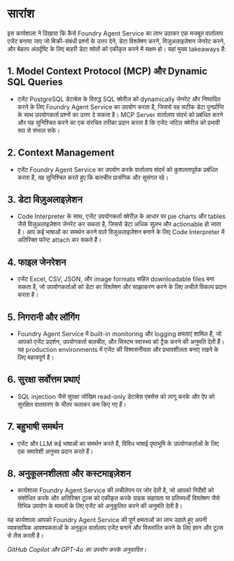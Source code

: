 # सारांश

इस कार्यशाला ने दिखाया कि कैसे Foundry Agent Service का लाभ उठाकर एक मजबूत वार्तालाप एजेंट बनाया जाए जो बिक्री-संबंधी प्रश्नों के उत्तर देने, डेटा विश्लेषण करने, विज़ुअलाइज़ेशन जेनरेट करने, और बेहतर अंतर्दृष्टि के लिए बाहरी डेटा स्रोतों को एकीकृत करने में सक्षम हो। यहां मुख्य takeaways हैं:

## 1. Model Context Protocol (MCP) और Dynamic SQL Queries

- एजेंट PostgreSQL डेटाबेस के विरुद्ध SQL क्वेरीज़ को dynamically जेनरेट और निष्पादित करने के लिए Foundry Agent Service का उपयोग करता है, जिससे यह सटीक डेटा पुनर्प्राप्ति के साथ उपयोगकर्ता प्रश्नों का उत्तर दे सकता है। MCP Server वार्तालाप संदर्भ को प्रबंधित करने और यह सुनिश्चित करने का एक संरचित तरीका प्रदान करता है कि एजेंट जटिल क्वेरीज़ को प्रभावी रूप से संभाल सके।

## 2. Context Management

- एजेंट Foundry Agent Service का उपयोग करके वार्तालाप संदर्भ को कुशलतापूर्वक प्रबंधित करता है, यह सुनिश्चित करते हुए कि बातचीत प्रासंगिक और सुसंगत रहे।

## 3. डेटा विज़ुअलाइज़ेशन

- Code Interpreter के साथ, एजेंट उपयोगकर्ता क्वेरीज़ के आधार पर pie charts और tables जैसे विज़ुअलाइज़ेशन जेनरेट कर सकता है, जिससे डेटा अधिक सुलभ और actionable हो जाता है। आप कई भाषाओं का समर्थन करने वाले विज़ुअलाइज़ेशन बनाने के लिए Code Interpreter में अतिरिक्त फॉन्ट attach कर सकते हैं।

## 4. फाइल जेनरेशन

- एजेंट Excel, CSV, JSON, और image formats सहित downloadable files बना सकता है, जो उपयोगकर्ताओं को डेटा का विश्लेषण और साझाकरण करने के लिए लचीले विकल्प प्रदान करता है।

## 5. निगरानी और लॉगिंग

- Foundry Agent Service में built-in monitoring और logging क्षमताएं शामिल हैं, जो आपको एजेंट प्रदर्शन, उपयोगकर्ता बातचीत, और सिस्टम स्वास्थ्य को ट्रैक करने की अनुमति देती हैं। यह production environments में एजेंट की विश्वसनीयता और प्रभावशीलता बनाए रखने के लिए महत्वपूर्ण है।

## 6. सुरक्षा सर्वोत्तम प्रथाएं

- SQL injection जैसे सुरक्षा जोखिम read-only डेटाबेस एक्सेस को लागू करके और ऐप को सुरक्षित वातावरण के भीतर चलाकर कम किए गए हैं।

## 7. बहुभाषी समर्थन

- एजेंट और LLM कई भाषाओं का समर्थन करते हैं, विविध भाषाई पृष्ठभूमि के उपयोगकर्ताओं के लिए एक समावेशी अनुभव प्रदान करते हैं।

## 8. अनुकूलनशीलता और कस्टमाइज़ेशन

- कार्यशाला Foundry Agent Service की लचीलेपन पर जोर देती है, जो आपको निर्देशों को संशोधित करके और अतिरिक्त टूल्स को एकीकृत करके ग्राहक सहायता या प्रतिस्पर्धी विश्लेषण जैसे विभिन्न उपयोग के मामलों के लिए एजेंट को अनुकूलित करने की अनुमति देती है।

यह कार्यशाला आपको Foundry Agent Service की पूर्ण क्षमताओं का लाभ उठाते हुए अपनी व्यावसायिक आवश्यकताओं के अनुकूल वार्तालाप एजेंट बनाने और विस्तारित करने के लिए ज्ञान और टूल्स से लैस करती है।

*GitHub Copilot और GPT-4o का उपयोग करके अनुवादित।*
